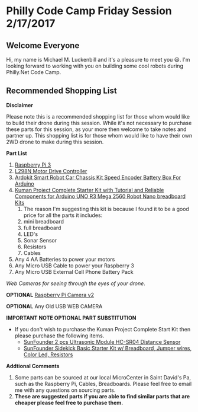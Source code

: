 # Philly Code Camp Friday Session 2/17/2017

## Welcome Everyone
Hi, my name is Michael M. Luckenbill and it's a pleasure to meet you :smiley:.
I'm looking forward to working with you on building some cool robots during Philly.Net Code Camp.


## Recommended Shopping List
**Disclaimer**


Please note this is a recommended shopping list for those whom would like to build their drone during this session. While it's not necessary to purchase these parts for this session, as your more then welcome to take notes and partner up. This shopping list is for those whom would like to have their own 2WD drone to make during this session.

**Part List**

1. [Raspberry Pi 3](https://www.amazon.com/Raspberry-Pi-RASP-PI-3-Model-Motherboard/dp/B01CD5VC92)
2. [L298N Motor Drive Controller](https://www.amazon.com/gp/product/B014KMHSW6/ref=oh_aui_detailpage_o05_s00?ie=UTF8&psc=1)
3. [Ardokit Smart Robot Car Chassis Kit Speed Encoder Battery Box For Arduino](https://www.amazon.com/gp/product/B00K5OWHXO/ref=oh_aui_detailpage_o06_s00?ie=UTF8&psc=1)
4. [Kuman Project Complete Starter Kit with Tutorial and Reliable Components for Arduino UNO R3 Mega 2560 Robot Nano breadboard Kits](https://www.amazon.com/gp/product/B016D5KUHS/ref=oh_aui_detailpage_o00_s00?ie=UTF8&psc=1)
   1. The reason I'm suggesting this kit is because I found it to be a good price for all the parts it includes:
     1. mini breadboard
     2. full breadboard
     3. LED's
     4. Sonar Sensor
     5. Resistors
     6. Cables
5. Any 4 AA Batteries to power your motors
6. Any Micro USB Cable to power your Raspberry 3
7. Any Micro USB External Cell Phone Battery Pack

_Web Cameras for seeing through the eyes of your drone_.

**OPTIONAL** [Raspberry Pi Camera v2](https://www.amazon.com/Raspberry-Pi-Camera-Module-Megapixel/dp/B01ER2SKFS/ref=sr_1_1?s=pc&ie=UTF8&qid=1486437106&sr=1-1&keywords=Raspberry+pi+camera+2.1)

**OPTIONAL** Any Old USB WEB CAMERA



__IMPORTANT NOTE OPTIONAL PART SUBSTITUTION__   

* If you don't wish to purchase the Kuman Project Complete Start Kit then please purchase the following items.
   * [SunFounder 2 pcs Ultrasonic Module HC-SR04 Distance Sensor](https://www.amazon.com/SunFounder-Ultrasonic-Distance-Duemilanove-Rapsberry/dp/B00E0NXTJW/ref=sr_1_4?s=pc&ie=UTF8&qid=1486436407&sr=1-4&keywords=HC-SR04+Ultrasonic+Module+Distance+Sensor)
   * [SunFounder Sidekick Basic Starter Kit w/ Breadboard, Jumper wires, Color Led, Resistors ](https://www.amazon.com/dp/B00DGNZ9G8?psc=1)


__Addtional Comments__

1. Some parts can be sourced at our local MicroCenter in Saint David's Pa, such as the Raspberry Pi, Cables, Breadboards. Please feel free to email me with any questions on sourcing parts.
2. __These are suggested parts if you are able to find similar parts that are cheaper please feel free to purchase them.__
